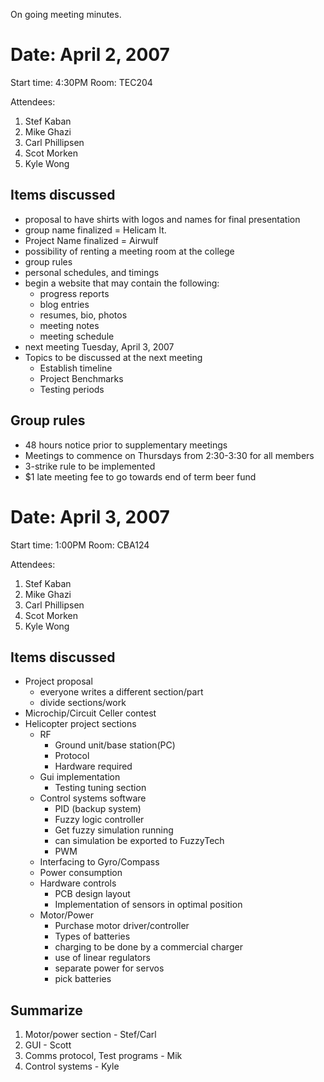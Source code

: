 On going meeting minutes.

# Date: April 2, 2007 #
Start time: 4:30PM
Room: TEC204

Attendees:
  1. Stef Kaban
  1. Mike Ghazi
  1. Carl Phillipsen
  1. Scot Morken
  1. Kyle Wong

## Items discussed ##
  * proposal to have shirts with logos and names for final presentation
  * group name finalized = Helicam lt.
  * Project Name finalized = Airwulf
  * possibility of renting a meeting room at the college
  * group rules
  * personal schedules, and timings
  * begin a website that may contain the following:
    * progress reports
    * blog entries
    * resumes, bio, photos
    * meeting notes
    * meeting schedule
  * next meeting Tuesday, April 3, 2007
  * Topics to be discussed at the next meeting
    * Establish timeline
    * Project Benchmarks
    * Testing periods

## Group rules ##
  * 48 hours notice prior to supplementary meetings
  * Meetings to commence on Thursdays from 2:30-3:30 for all members
  * 3-strike rule to be implemented
  * $1 late meeting fee to go towards end of term beer fund


# Date: April 3, 2007 #
Start time: 1:00PM
Room: CBA124

Attendees:
  1. Stef Kaban
  1. Mike Ghazi
  1. Carl Phillipsen
  1. Scot Morken
  1. Kyle Wong

## Items discussed ##
  * Project proposal
    * everyone writes a different section/part
    * divide sections/work
  * Microchip/Circuit Celler contest
  * Helicopter project sections
    * RF
      * Ground unit/base station(PC)
      * Protocol
      * Hardware required
    * Gui implementation
      * Testing tuning section
    * Control systems software
      * PID (backup system)
      * Fuzzy logic controller
      * Get fuzzy simulation running
      * can simulation be exported to FuzzyTech
      * PWM
    * Interfacing to Gyro/Compass
    * Power consumption
    * Hardware controls
      * PCB design layout
      * Implementation of sensors in optimal position
    * Motor/Power
      * Purchase motor driver/controller
      * Types of batteries
      * charging to be done by a commercial charger
      * use of linear regulators
      * separate power for servos
      * pick batteries
## Summarize ##
  1. Motor/power section - Stef/Carl
  1. GUI - Scott
  1. Comms protocol, Test programs - Mik
  1. Control systems - Kyle